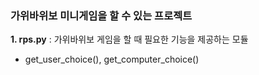 ### 가위바위보 미니게임을 할 수 있는 프로젝트
**1. rps.py** : 가위바위보 게임을 할 때 필요한 기능을 제공하는 모듈
- get_user_choice(), get_computer_choice()
